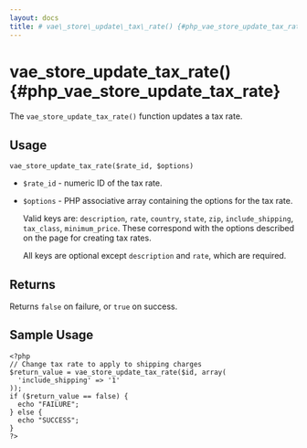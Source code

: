 ```yaml
---
layout: docs
title: # vae\_store\_update\_tax\_rate() {#php_vae_store_update_tax_rate}
---
```


# vae\_store\_update\_tax\_rate() {#php_vae_store_update_tax_rate}

The `vae_store_update_tax_rate()` function updates a tax rate.

## Usage

`vae_store_update_tax_rate($rate_id, $options)`

-   `$rate_id` - numeric ID of the tax rate.

-   `$options` - PHP associative array containing the options for the
    tax rate.

    Valid keys are: `description`, `rate`, `country`, `state`, `zip`,
    `include_shipping`, `tax_class`, `minimum_price`. These correspond
    with the options described on the page for creating tax rates.

    All keys are optional except `description` and `rate`, which
    are required.

## Returns

Returns `false` on failure, or `true` on success.

## Sample Usage

    <?php
    // Change tax rate to apply to shipping charges
    $return_value = vae_store_update_tax_rate($id, array(
      'include_shipping' => '1'
    ));
    if ($return_value == false) {
      echo "FAILURE";
    } else {
      echo "SUCCESS";
    }
    ?>
